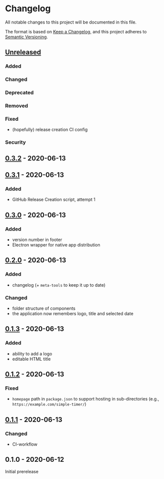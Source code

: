 # Changelog
All notable changes to this project will be documented in this file.

The format is based on [Keep a Changelog](https://keepachangelog.com/en/1.0.0/),
and this project adheres to [Semantic Versioning](https://semver.org/spec/v2.0.0.html).

## [Unreleased]
### Added
### Changed
### Deprecated
### Removed
### Fixed
- (hopefully) release creation CI config
### Security
## [0.3.2] - 2020-06-13
## [0.3.1] - 2020-06-13
### Added
- GitHub Release Creation script, attempt 1
## [0.3.0] - 2020-06-13
### Added
- version number in footer
- Electron wrapper for native app distribution
## [0.2.0] - 2020-06-13
### Added
- changelog (+ `meta-tools` to keep it up to date)
### Changed
- folder structure of components
- the application now remembers logo, title and selected date
## [0.1.3] - 2020-06-13
### Added
- ability to add a logo
- editable HTML title
## [0.1.2] - 2020-06-13
### Fixed
- `homepage` path in `package.json` to support hosting in sub-directories (e.g., `https://example.com/simple-timer/`)

## [0.1.1] - 2020-06-13
### Changed
- CI-workflow

## 0.1.0 - 2020-06-12
Initial prerelease

[Unreleased]: https://github.com/fliegwerk/simple-timer/compare/v0.3.2...HEAD
[0.1.3]: https://github.com/fliegwerk/simple-timer/compare/v0.1.2...v0.1.3
[0.1.2]: https://github.com/fliegwerk/simple-timer/compare/v0.1.1...v0.1.2
[0.1.1]: https://github.com/fliegwerk/simple-timer/compare/v0.1.0...v0.1.1
[0.2.0]: https://github.com/fliegwerk/simple-timer/compare/v0.1.3...v0.2.0
[0.3.0]: https://github.com/fliegwerk/simple-timer/compare/v0.2.0...v0.3.0
[0.3.1]: https://github.com/fliegwerk/simple-timer/compare/v0.3.0...v0.3.1
[0.3.2]: https://github.com/fliegwerk/simple-timer/compare/v0.3.1...v0.3.2
